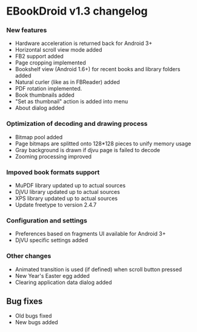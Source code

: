 # EBookDroid v1.3 changelog #

### New features ###
  * Hardware acceleration is returned back for Android 3+
  * Horizontal scroll view mode added
  * FB2 support added
  * Page cropping implemented
  * Bookshelf view (Android 1.6+) for recent books and library folders added
  * Natural curler (like as in FBReader) added
  * PDF rotation implemented.
  * Book thumbnails added
  * "Set as thumbnail" action is added into menu
  * About dialog added

### Optimization of decoding and drawing process ###
  * Bitmap pool added
  * Page bitmaps are splitted onto 128\*128 pieces to unify memory usage
  * Gray background is drawn if djvu page is failed to decode
  * Zooming processing improved

### Impoved book formats support ###
  * MuPDF library updated up to actual sources
  * DjVU library updated up to actual sources
  * XPS library updated up to actual sources
  * Update freetype to version 2.4.7

### Configuration and settings ###
  * Preferences based on fragments UI available for Android 3+
  * DjVU specific settings added

### Other changes ###
  * Animated transition is used (if defined) when scroll button pressed
  * New Year's Easter egg added
  * Clearing application data dialog added

## Bug fixes ##
  * Old bugs fixed
  * New bugs added